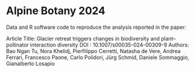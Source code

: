 # Alpine Botany 2024

Data and R software code to reproduce the analysis reported in the paper:

Article Title: Glacier retreat triggers changes in biodiversity and plant–pollinator interaction diversity
DOI : 10.1007/s00035-024-00309-9
Authors: Bao Ngan Tu, Nora Khelidj, Pierfilippo Cerretti, Natasha de Vere, Andrea Ferrari, Francesco Paone, Carlo Polidori, Jürg Schmid, Daniele Sommaggio, Gianalberto Losapio
